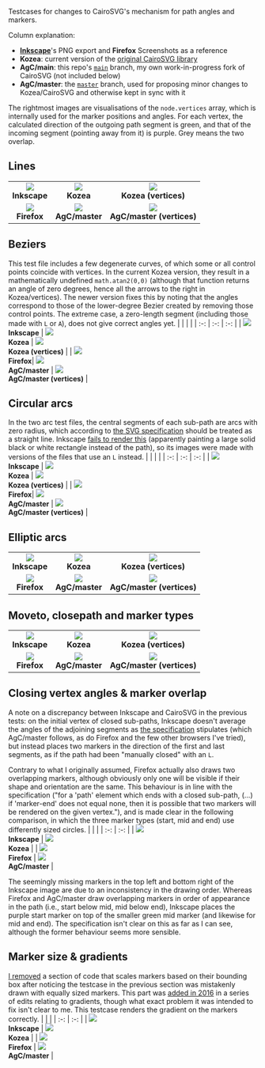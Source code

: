 Testcases for changes to CairoSVG's mechanism for path angles and markers.

Column explanation:
* **[Inkscape](https://inkscape.org/)**'s PNG export and **Firefox** Screenshots as a reference
* **Kozea**: current version of the [original CairoSVG library](https://github.com/Kozea/CairoSVG)
* **AgC/main**: this repo's [`main`](https://github.com/SilverCardioid/CairoSVG/) branch, my own work-in-progress fork of CairoSVG (not included below)
* **AgC/master**: the [`master`](https://github.com/SilverCardioid/CairoSVG/tree/master) branch, used for proposing minor changes to Kozea/CairoSVG and otherwise kept in sync with it

The rightmost images are visualisations of the `node.vertices` array, which is internally used for the marker positions and angles. For each vertex, the calculated direction of the outgoing path segment is green, and that of the incoming segment (pointing away from it) is purple. Grey means the two overlap.

## Lines
|     |     |     |
| :-: | :-: | :-: |
| ![](lines-ink.png)<br/>**Inkscape** | ![](lines-kozea.png)<br/>**Kozea** | ![](lines-kozea-vertices.png)<br/>**Kozea (vertices)** |
| ![](lines-firefox.png)<br/>**Firefox**| ![](lines-agc-master.png)<br/>**AgC/master**  | ![](lines-agc-master-vertices.png)<br/>**AgC/master (vertices)** |

## Beziers
This test file includes a few degenerate curves, of which some or all control points coincide with vertices. In the current Kozea version, they result in a mathematically undefined `math.atan2(0,0)` (although that function returns an angle of zero degrees, hence all the arrows to the right in Kozea/vertices). The newer version fixes this by noting that the angles correspond to those of the lower-degree Bezier created by removing those control points. The extreme case, a zero-length segment (including those made with `L` or `A`), does not give correct angles yet.
|     |     |     |
| :-: | :-: | :-: |
| ![](beziers-ink.png)<br/>**Inkscape** | ![](beziers-kozea.png)<br/>**Kozea** | ![](beziers-kozea-vertices.png)<br/>**Kozea (vertices)** |
| ![](beziers-firefox.png)<br/>**Firefox**| ![](beziers-agc-master.png)<br/>**AgC/master**  | ![](beziers-agc-master-vertices.png)<br/>**AgC/master (vertices)** |

## Circular arcs
In the two arc test files, the central segments of each sub-path are arcs with zero radius, which according to [the SVG specification](https://www.w3.org/Graphics/SVG/1.1/implnote.html#ArcOutOfRangeParameters) should be treated as a straight line. Inkscape [fails to render this](arcs-ink.png) (apparently painting a large solid black or white rectangle instead of the path), so its images were made with versions of the files that use an `L` instead.
|     |     |     |
| :-: | :-: | :-: |
| ![](arcs-ink-fix.png)<br/>**Inkscape** | ![](arcs-kozea.png)<br/>**Kozea** | ![](arcs-kozea-vertices.png)<br/>**Kozea (vertices)** |
| ![](arcs-firefox.png)<br/>**Firefox**| ![](arcs-agc-master.png)<br/>**AgC/master**  | ![](arcs-agc-master-vertices.png)<br/>**AgC/master (vertices)** |

## Elliptic arcs
|     |     |     |
| :-: | :-: | :-: |
| ![](elliptic-ink-fix.png)<br/>**Inkscape** | ![](elliptic-kozea.png)<br/>**Kozea** | ![](elliptic-kozea-vertices.png)<br/>**Kozea (vertices)** |
| ![](elliptic-firefox.png)<br/>**Firefox**| ![](elliptic-agc-master.png)<br/>**AgC/master**  | ![](elliptic-agc-master-vertices.png)<br/>**AgC/master (vertices)** |

## Moveto, closepath and marker types
|     |     |     |
| :-: | :-: | :-: |
| ![](start_end-ink.png)<br/>**Inkscape** | ![](start_end-kozea.png)<br/>**Kozea** | ![](start_end-kozea-vertices.png)<br/>**Kozea (vertices)** |
| ![](start_end-firefox.png)<br/>**Firefox**| ![](start_end-agc-master.png)<br/>**AgC/master**  | ![](start_end-agc-master-vertices.png)<br/>**AgC/master (vertices)** |

## Closing vertex angles & marker overlap
A note on a discrepancy between Inkscape and CairoSVG in the previous tests: on the initial vertex of closed sub-paths, Inkscape doesn't average the angles of the adjoining segments as [the specification](https://www.w3.org/Graphics/SVG/1.1/painting.html#Markers) stipulates (which AgC/master follows, as do Firefox and the few other browsers I've tried), but instead places two markers in the direction of the first and last segments, as if the path had been "manually closed" with an `L`.

Contrary to what I originally assumed, Firefox actually also draws two overlapping markers, although obviously only one will be visible if their shape and orientation are the same. This behaviour is in line with the specification ("for a 'path' element which ends with a closed sub-path, (...) if 'marker-end' does not equal none, then it is possible that two markers will be rendered on the given vertex."), and is made clear in the following comparison, in which the three marker types (start, mid and end) use differently sized circles.
|     |     |
| :-: | :-: |
| ![](overlap-ink.png)<br/>**Inkscape** | ![](overlap-kozea.png)<br/>**Kozea** |
| ![](overlap-firefox.png)<br/>**Firefox** | ![](overlap-agc-master.png)<br/>**AgC/master** |

The seemingly missing markers in the top left and bottom right of the Inkscape image are due to an inconsistency in the drawing order. Whereas Firefox and AgC/master draw overlapping markers in order of appearance in the path (i.e., start below mid, mid below end), Inkscape places the purple start marker on top of the smaller green mid marker (and likewise for mid and end). The specification isn't clear on this as far as I can see, although the former behaviour seems more sensible.

## Marker size & gradients
[I removed](https://github.com/SilverCardioid/CairoSVG/commit/0835fc88780de1272eeb9181a02986d4289146cc) a section of code that scales markers based on their bounding box after noticing the testcase in the previous section was mistakenly drawn with equally sized markers. This part was [added in 2016](https://github.com/Kozea/CairoSVG/pull/89) in a series of edits relating to gradients, though what exact problem it was intended to fix isn't clear to me. This testcase renders the gradient on the markers correctly.
|     |     |
| :-: | :-: |
| ![](gradient-ink.png)<br/>**Inkscape** | ![](gradient-kozea.png)<br/>**Kozea** |
| ![](gradient-firefox.png)<br/>**Firefox** | ![](gradient-agc-master.png)<br/>**AgC/master** |
